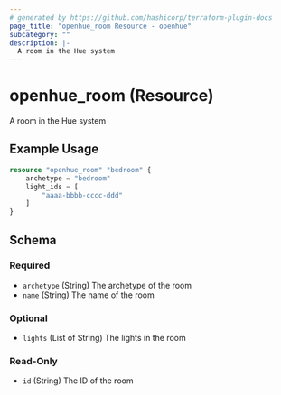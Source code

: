 ```yaml
---
# generated by https://github.com/hashicorp/terraform-plugin-docs
page_title: "openhue_room Resource - openhue"
subcategory: ""
description: |-
  A room in the Hue system
---
```


# openhue_room (Resource)

A room in the Hue system

## Example Usage

```terraform
resource "openhue_room" "bedroom" {
    archetype = "bedroom"
    light_ids = [
        "aaaa-bbbb-cccc-ddd"
    ]
}
```

<!-- schema generated by tfplugindocs -->
## Schema

### Required

- `archetype` (String) The archetype of the room
- `name` (String) The name of the room

### Optional

- `lights` (List of String) The lights in the room

### Read-Only

- `id` (String) The ID of the room
